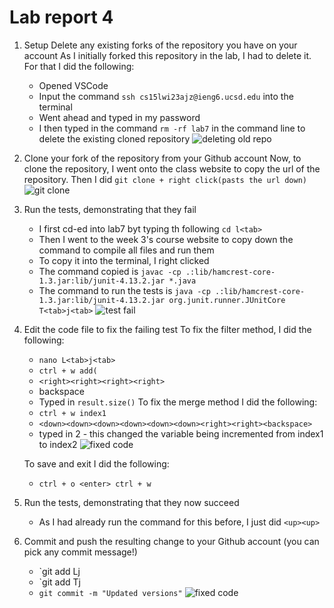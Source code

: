 # Lab report 4 

1. Setup Delete any existing forks of the repository you have on your account
   As I initially forked this repository in the lab, I had to delete it. For that I did the following: 
    * Opened VSCode
    * Input the command `ssh cs15lwi23ajz@ieng6.ucsd.edu` into the terminal
    * Went ahead and typed in my password
    * I then typed in the command `rm -rf lab7` in the command line to delete the existing cloned repository
    ![deleting old repo](https://user-images.githubusercontent.com/122486374/221492937-2e459c06-8d95-4e39-8e11-da71e4a49dc4.jpg)

2. Clone your fork of the repository from your Github account
   Now, to clone the repository, I went onto the class website to copy the url of the repository. Then I did `git clone + right click(pasts the url down)` 
   ![git clone ](https://user-images.githubusercontent.com/122486374/221513262-c5b0ba87-9d1f-42b3-98d8-a6567923d329.jpg)


3. Run the tests, demonstrating that they fail
   * I first cd-ed into lab7 byt typing th following `cd l<tab>`
   * Then I went to the week 3's course website to copy down the command to compile all files and run them 
   * To copy it into the terminal, I right clicked
   * The command copied is `javac -cp .:lib/hamcrest-core-1.3.jar:lib/junit-4.13.2.jar *.java`
   * The command to run the tests is `java -cp .:lib/hamcrest-core-1.3.jar:lib/junit-4.13.2.jar org.junit.runner.JUnitCore T<tab>j<tab>`
   ![test fail](https://user-images.githubusercontent.com/122486374/221513329-afd1ff10-8f4d-423a-8e63-991cebe17f2b.jpg)


4. Edit the code file to fix the failing test
   To fix the filter method, I did the following:
   * `nano L<tab>j<tab>`
   * `ctrl + w add(`
   * `<right><right><right><right>`
   * backspace
   * Typed in `result.size()`
   To fix the merge method I did the following:
   * `ctrl + w index1`
   * `<down><down><down><down><down><down><right><right><backspace>`
   * typed in 2 - this changed the variable being incremented from index1 to index2
   ![fixed code](https://user-images.githubusercontent.com/122486374/221513384-c798a9ae-e74c-4756-8d95-8450d20aa18f.jpg)

   
   To save and exit I did the following:
   * `ctrl + o <enter> ctrl + w`
   
5. Run the tests, demonstrating that they now succeed
   * As I had already run the command for this before, I just did `<up><up>`
   
6. Commit and push the resulting change to your Github account (you can pick any commit message!)
   * `git add L<tab>j<tab>
   * `git add T<tab>j<tab>
   * `git commit -m "Updated versions"`
   ![fixed code](https://user-images.githubusercontent.com/122486374/221514176-5785a571-8b25-488f-ac84-16edaf5762a5.jpg)

